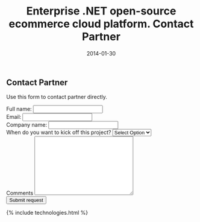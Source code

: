 ﻿---
layout: post
title: Enterprise .NET open-source ecommerce cloud platform. Contact Partner
description: Enterprise .NET open-source ecommerce cloud platform. Contact Partner
date: 2014-01-30
permalink: /pages/contact-partner
tags :
- contact-partner
- partner
- commerce
---
<article role="main" class="main">
	<div class="download responsive">
		<h2 class="title">Contact Partner</h2>
		<p class="text">Use this form to contact partner directly.</p>
		<form class="form" action="">
			<input type="hidden" value="Download SDK" name="Subject"/>
			<input type="hidden" value="true" name="IsResend"/>
			<input type="hidden" value="/thank-you" name="RedirectUrl" />
			<input type="hidden" value="" name="PartnerId" />
			<div class="control-group">
				<label for="Fullname" class="form-label">Full name:</label>
				<input type="text" class="form-input" name="Fullname" required>
			</div>
			<div class="control-group">
				<label for="To" class="form-label">Email:</label>
				<input type="text" class="form-input" name="To" required>
			</div>
			<div class="control-group">
				<label for="CompanyName" class="form-label">Company name:</label>
				<input type="text" class="form-input" name="CompanyName" required>
			</div>
			<div class="control-group">
				<label for="Kickoff" class="form-label">When do you want to kick off this project?</label>
				<select type="text" name="Kickoff" class="form-input" required>
					<option value="" selected>Select Option</option>
					<option value="immediately">Immediately</option>
					<option value="1-3 months">1-3 months</option>
					<option value="3-6 months">3-6 months</option>
					<option value="6-12 months">6-12 months</option>
					<option value="no timeframe">No timeframe</option>
				</select>
			</div>
			<div class="control-group">
				<label for="descr">Comments</label>
				<textarea rows="10" cols="30" name="Comments" class="form-text" required></textarea>
			</div>
			<div class="control-group">
				<button class="button fill" type="submit">Submit request</button>
			</div>
		</form>
	</div>
	{% include technologies.html %}
</article>